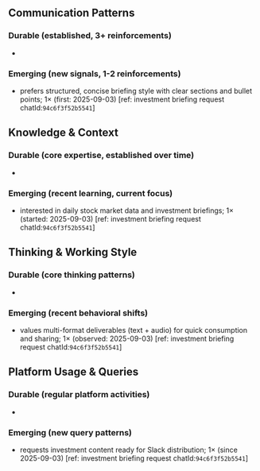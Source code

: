 ## Communication Patterns
### Durable (established, 3+ reinforcements)
- 

### Emerging (new signals, 1-2 reinforcements)
- prefers structured, concise briefing style with clear sections and bullet points; 1× (first: 2025-09-03) [ref: investment briefing request chatId:`94c6f3f52b5541`]

## Knowledge & Context
### Durable (core expertise, established over time)
- 

### Emerging (recent learning, current focus)
- interested in daily stock market data and investment briefings; 1× (started: 2025-09-03) [ref: investment briefing request chatId:`94c6f3f52b5541`]

## Thinking & Working Style
### Durable (core thinking patterns)
- 

### Emerging (recent behavioral shifts)
- values multi-format deliverables (text + audio) for quick consumption and sharing; 1× (observed: 2025-09-03) [ref: investment briefing request chatId:`94c6f3f52b5541`]

## Platform Usage & Queries
### Durable (regular platform activities)
- 

### Emerging (new query patterns)
- requests investment content ready for Slack distribution; 1× (since 2025-09-03) [ref: investment briefing request chatId:`94c6f3f52b5541`]